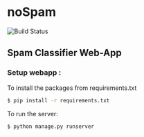 # noSpam

![Build Status](https://travis-ci.org/joemccann/dillinger.svg?branch=master)
<br>
## Spam Classifier Web-App



### Setup webapp :

To install the packages from requirements.txt
```sh 
$ pip install -r requirements.txt
```
To run the server:
```sh 
$ python manage.py runserver 
``` 
